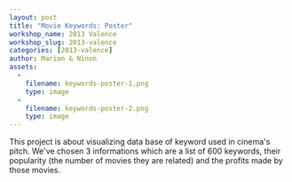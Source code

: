 ```yaml
---
layout: post
title: "Movie Keywords: Poster"
workshop_name: 2013 Valence
workshop_slug: 2013-valence
categories: [2013-valence]
author: Marion & Ninon 
assets:
  -
    filename: keywords-poster-1.png
    type: image
  -
    filename: keywords-poster-2.png
    type: image
---
```

This project is about visualizing data base of keyword used in cinema's pitch. We've chosen 3 informations which are a list of 600 keywords, their popularity (the number of movies they are related) and the profits made by those movies. 

